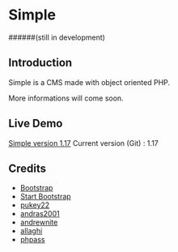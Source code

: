 # Simple
######(still in development)

## Introduction
Simple is a CMS made with object oriented PHP.

More informations will come soon.

## Live Demo
[Simple version 1.17](http://julienb.alwaysdata.net)
Current version (Git) : 1.17

## Credits
- [Bootstrap](http://getbootstrap.com)
- [Start Bootstrap](http://startbootstrap.com/)
- [pukey22](http://bootsnipp.com/pukey22)
- [andras2001](http://bootsnipp.com/andras2001)
- [andrewnite](http://bootsnipp.com/andrewnite)
- [allaghi](http://bootsnipp.com/allaghi)
- [phpass](http://www.openwall.com/phpass/)